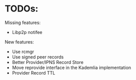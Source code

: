 # TODOs:

Missing features:
- Libp2p notifee

New features:
- Use rcmgr
- Use signed peer records
- Better Provider/IPNS Record Store
- Move reprovide interface in the Kademlia implementation
- Provider Record TTL
